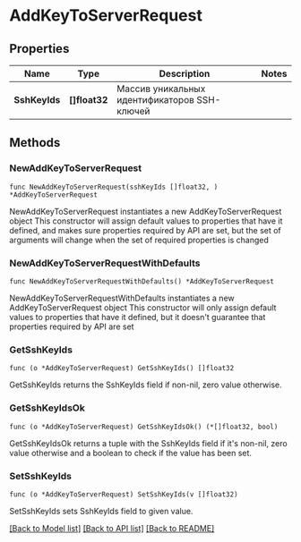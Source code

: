 # AddKeyToServerRequest

## Properties

Name | Type | Description | Notes
------------ | ------------- | ------------- | -------------
**SshKeyIds** | **[]float32** | Массив уникальных идентификаторов SSH-ключей | 

## Methods

### NewAddKeyToServerRequest

`func NewAddKeyToServerRequest(sshKeyIds []float32, ) *AddKeyToServerRequest`

NewAddKeyToServerRequest instantiates a new AddKeyToServerRequest object
This constructor will assign default values to properties that have it defined,
and makes sure properties required by API are set, but the set of arguments
will change when the set of required properties is changed

### NewAddKeyToServerRequestWithDefaults

`func NewAddKeyToServerRequestWithDefaults() *AddKeyToServerRequest`

NewAddKeyToServerRequestWithDefaults instantiates a new AddKeyToServerRequest object
This constructor will only assign default values to properties that have it defined,
but it doesn't guarantee that properties required by API are set

### GetSshKeyIds

`func (o *AddKeyToServerRequest) GetSshKeyIds() []float32`

GetSshKeyIds returns the SshKeyIds field if non-nil, zero value otherwise.

### GetSshKeyIdsOk

`func (o *AddKeyToServerRequest) GetSshKeyIdsOk() (*[]float32, bool)`

GetSshKeyIdsOk returns a tuple with the SshKeyIds field if it's non-nil, zero value otherwise
and a boolean to check if the value has been set.

### SetSshKeyIds

`func (o *AddKeyToServerRequest) SetSshKeyIds(v []float32)`

SetSshKeyIds sets SshKeyIds field to given value.



[[Back to Model list]](../README.md#documentation-for-models) [[Back to API list]](../README.md#documentation-for-api-endpoints) [[Back to README]](../README.md)


